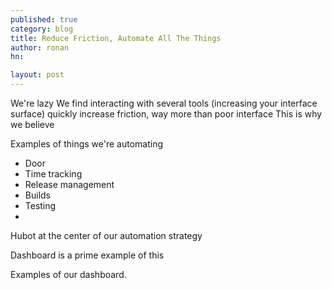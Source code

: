 ```yaml
---
published: true
category: blog
title: Reduce Friction, Automate All The Things
author: ronan
hn: 

layout: post
---
```


We're lazy
We find interacting with several tools (increasing your interface surface) quickly increase friction, way more than poor interface
This is why we believe 

Examples of things we're automating

- Door
- Time tracking
- Release management
- Builds
- Testing
-

Hubot at the center of our automation strategy

Dashboard is a prime example of this

Examples of our dashboard.